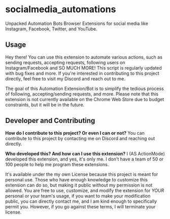 # socialmedia_automations
Unpacked Automation Bots Browser Extensions for social media like Instagram, Facebook, Twitter, and YouTube.

## Usage
Hey there! You can use this extension to automate various actions, such as sending requests, accepting requests, following users on Instagram/Facebook and SO MUCH MORE! This script is regularly updated with bug fixes and more. If you're interested in contributing to this project directly, feel free to visit my Discord and reach out to me.

The goal of this Automation Extension/Bot is to simplify the tedious process of following, accepting/sending requests, and more. Please note that this extension is not currently available on the Chrome Web Store due to budget constraints, but it will be in the future.

## Developer and Contributing
**How do I contribute to this project? Or even I can or not?**
You can contribute to this project by contacting me on Discord and reaching out directly.

**Who developed this? And how can I use this extension?**
I (AS ActionMode) developed this extension, and yes, it's only me. I don't have a team of 50 or 100 people to help me program these extensions.

It's available under the my own License because this project is meant for personal use. Those who have enough knowledge to customize this extension can do so, but making it public without my permission is not allowed. You are free to use, customize, and modify the extension for *YOUR* personal or your team's usage, if you want to make your modification public, you can directly contact me, and I am kind enough to specifically permit you. 
However, if you go against these terms, I will terminate your license.


